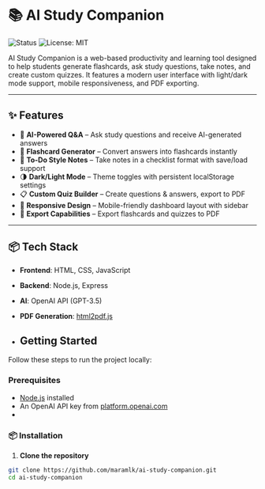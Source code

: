 # 📚 AI Study Companion

![Status](https://img.shields.io/badge/status-in--progress-yellow) ![License: MIT](https://img.shields.io/badge/license-MIT-blue)

AI Study Companion is a web-based productivity and learning tool designed to help students generate flashcards, ask study questions, take notes, and create custom quizzes. It features a modern user interface with light/dark mode support, mobile responsiveness, and PDF exporting.

---

## ✨ Features

- 🤖 **AI-Powered Q&A** – Ask study questions and receive AI-generated answers
- 🧠 **Flashcard Generator** – Convert answers into flashcards instantly
- 📝 **To-Do Style Notes** – Take notes in a checklist format with save/load support
- 🌗 **Dark/Light Mode** – Theme toggles with persistent localStorage settings
- 📋 **Custom Quiz Builder** – Create questions & answers, export to PDF
- 📱 **Responsive Design** – Mobile-friendly dashboard layout with sidebar
- 📄 **Export Capabilities** – Export flashcards and quizzes to PDF

---

## 📦 Tech Stack

- **Frontend**: HTML, CSS, JavaScript
- **Backend**: Node.js, Express
- **AI**: OpenAI API (GPT-3.5)
- **PDF Generation**: [html2pdf.js](https://www.npmjs.com/package/html2pdf.js)

- ## Getting Started
Follow these steps to run the project locally:
### Prerequisites
- [Node.js](https://nodejs.org/) installed
- An OpenAI API key from [platform.openai.com](https://platform.openai.com/account/api-keys)
- 
### 📦 Installation
1. **Clone the repository**
```bash
git clone https://github.com/maramlk/ai-study-companion.git
cd ai-study-companion
